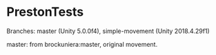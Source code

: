 # PrestonTests
Branches: master (Unity 5.0.0f4), simple-movement (Unity 2018.4.29f1)

master: from brockuniera:master, original movement.
